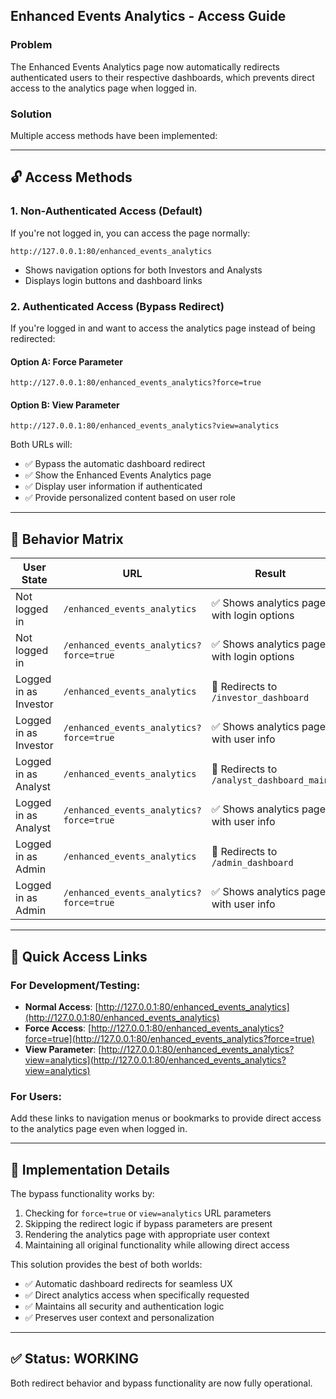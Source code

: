 ## Enhanced Events Analytics - Access Guide

### Problem

The Enhanced Events Analytics page now automatically redirects authenticated users to their respective dashboards, which prevents direct access to the analytics page when logged in.

### Solution

Multiple access methods have been implemented:

---

## 🔓 **Access Methods**

### **1. Non-Authenticated Access (Default)**

If you're not logged in, you can access the page normally:

```
http://127.0.0.1:80/enhanced_events_analytics
```

- Shows navigation options for both Investors and Analysts
- Displays login buttons and dashboard links

### **2. Authenticated Access (Bypass Redirect)**

If you're logged in and want to access the analytics page instead of being redirected:

#### Option A: Force Parameter

```
http://127.0.0.1:80/enhanced_events_analytics?force=true
```

#### Option B: View Parameter

```
http://127.0.0.1:80/enhanced_events_analytics?view=analytics
```

Both URLs will:

- ✅ Bypass the automatic dashboard redirect
- ✅ Show the Enhanced Events Analytics page
- ✅ Display user information if authenticated
- ✅ Provide personalized content based on user role

---

## 🔄 **Behavior Matrix**

| User State            | URL                                     | Result                                     |
| --------------------- | --------------------------------------- | ------------------------------------------ |
| Not logged in         | `/enhanced_events_analytics`            | ✅ Shows analytics page with login options |
| Not logged in         | `/enhanced_events_analytics?force=true` | ✅ Shows analytics page with login options |
| Logged in as Investor | `/enhanced_events_analytics`            | 🔄 Redirects to `/investor_dashboard`      |
| Logged in as Investor | `/enhanced_events_analytics?force=true` | ✅ Shows analytics page with user info     |
| Logged in as Analyst  | `/enhanced_events_analytics`            | 🔄 Redirects to `/analyst_dashboard_main`  |
| Logged in as Analyst  | `/enhanced_events_analytics?force=true` | ✅ Shows analytics page with user info     |
| Logged in as Admin    | `/enhanced_events_analytics`            | 🔄 Redirects to `/admin_dashboard`         |
| Logged in as Admin    | `/enhanced_events_analytics?force=true` | ✅ Shows analytics page with user info     |

---

## 🎯 **Quick Access Links**

### For Development/Testing:

- **Normal Access**: [http://127.0.0.1:80/enhanced_events_analytics](http://127.0.0.1:80/enhanced_events_analytics)
- **Force Access**: [http://127.0.0.1:80/enhanced_events_analytics?force=true](http://127.0.0.1:80/enhanced_events_analytics?force=true)
- **View Parameter**: [http://127.0.0.1:80/enhanced_events_analytics?view=analytics](http://127.0.0.1:80/enhanced_events_analytics?view=analytics)

### For Users:

Add these links to navigation menus or bookmarks to provide direct access to the analytics page even when logged in.

---

## 🔧 **Implementation Details**

The bypass functionality works by:

1. Checking for `force=true` or `view=analytics` URL parameters
2. Skipping the redirect logic if bypass parameters are present
3. Rendering the analytics page with appropriate user context
4. Maintaining all original functionality while allowing direct access

This solution provides the best of both worlds:

- ✅ Automatic dashboard redirects for seamless UX
- ✅ Direct analytics access when specifically requested
- ✅ Maintains all security and authentication logic
- ✅ Preserves user context and personalization

---

## ✅ Status: WORKING

Both redirect behavior and bypass functionality are now fully operational.
